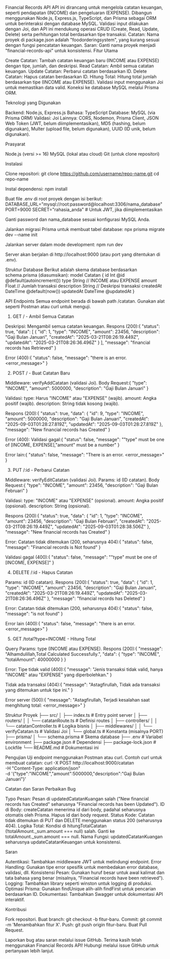 Financial Records API
API ini dirancang untuk mengelola catatan keuangan, seperti pendapatan (INCOME) dan pengeluaran (EXPENSE). Dibangun menggunakan Node.js, Express.js, TypeScript, dan Prisma sebagai ORM untuk berinteraksi dengan database MySQL. Validasi input dilakukan dengan Joi, dan API ini mendukung operasi CRUD (Create, Read, Update, Delete) serta perhitungan total berdasarkan tipe transaksi.
Catatan: Nama proyek di package.json adalah "foodorderingsystem", yang kurang sesuai dengan fungsi pencatatan keuangan. Saran: Ganti nama proyek menjadi "financial-records-api" untuk konsistensi.
Fitur Utama

Create Catatan: Tambah catatan keuangan baru (INCOME atau EXPENSE) dengan tipe, jumlah, dan deskripsi.
Read Catatan: Ambil semua catatan keuangan.
Update Catatan: Perbarui catatan berdasarkan ID.
Delete Catatan: Hapus catatan berdasarkan ID.
Hitung Total: Hitung total jumlah berdasarkan tipe (INCOME atau EXPENSE).
Validasi input menggunakan Joi untuk memastikan data valid.
Koneksi ke database MySQL melalui Prisma ORM.

Teknologi yang Digunakan

Backend: Node.js, Express.js
Bahasa: TypeScript
Database: MySQL (via Prisma ORM)
Validasi: Joi
Lainnya: CORS, Nodemon, Prisma Client, JSON Web Token (JWT, belum diimplementasikan), MD5 (hashing, belum digunakan), Multer (upload file, belum digunakan), UUID (ID unik, belum digunakan).

Prasyarat

Node.js (versi >= 16)
MySQL (lokal atau cloud)
Git (untuk clone repositori)

Instalasi

Clone repositori:
git clone https://github.com/username/repo-name.git
cd repo-name


Instal dependensi:
npm install


Buat file .env di root proyek dengan isi berikut:
DATABASE_URL="mysql://root:password@localhost:3306/nama_database"
PORT=9000
SECRET="rahasia_anda"  # Untuk JWT, jika diimplementasikan

Ganti password dan nama_database sesuai konfigurasi MySQL Anda.

Jalankan migrasi Prisma untuk membuat tabel database:
npx prisma migrate dev --name init


Jalankan server dalam mode development:
npm run dev

Server akan berjalan di http://localhost:9000 (atau port yang ditentukan di .env).


Struktur Database
Berikut adalah skema database berdasarkan schema.prisma (diasumsikan):
model Catatan {
  id          Int      @id @default(autoincrement())
  type        String   // INCOME atau EXPENSE
  amount      Float    // Jumlah transaksi
  description String   // Deskripsi transaksi
  createdAt   DateTime @default(now())
  updatedAt   DateTime @updatedAt
}

API Endpoints
Semua endpoint berada di bawah path /catatan. Gunakan alat seperti Postman atau curl untuk menguji.
1. GET / - Ambil Semua Catatan

Deskripsi: Mengambil semua catatan keuangan.
Respons (200):{
  "status": true,
  "data": [
    {
      "id": 1,
      "type": "INCOME",
      "amount": 23456,
      "description": "Gaji Bulan Januari",
      "createdAt": "2025-03-21T08:26:19.449Z",
      "updatedAt": "2025-03-21T08:26:36.496Z"
    }
  ],
  "message": "financial records has Retrieved"
}


Error (400):{
  "status": false,
  "message": "there is an error. <error_message>"
}



2. POST / - Buat Catatan Baru

Middleware: verifyAddCatatan (validasi Joi).
Body Request:{
  "type": "INCOME",
  "amount": 5000000,
  "description": "Gaji Bulan Januari"
}


Validasi:
type: Harus "INCOME" atau "EXPENSE" (wajib).
amount: Angka positif (wajib).
description: String tidak kosong (wajib).


Respons (200):{
  "status": true,
  "data": {
    "id": 9,
    "type": "INCOME",
    "amount": 5000000,
    "description": "Gaji Bulan Januari",
    "createdAt": "2025-09-03T01:28:27.819Z",
    "updatedAt": "2025-09-03T01:28:27.819Z"
  },
  "message": "New financial records has Created"
}


Error (400):
Validasi gagal:{
  "status": false,
  "message": "\"type\" must be one of [INCOME, EXPENSE],\"amount\" must be a number"
}


Error lain:{
  "status": false,
  "message": "There is an error. <error_message>"
}





3. PUT /:id - Perbarui Catatan

Middleware: verifyEditCatatan (validasi Joi).
Params: id (ID catatan).
Body Request:{
  "type": "INCOME",
  "amount": 23456,
  "description": "Gaji Bulan Februari"
}


Validasi:
type: "INCOME" atau "EXPENSE" (opsional).
amount: Angka positif (opsional).
description: String (opsional).


Respons (200):{
  "status": true,
  "data": {
    "id": 1,
    "type": "INCOME",
    "amount": 23456,
    "description": "Gaji Bulan Februari",
    "createdAt": "2025-03-21T08:26:19.449Z",
    "updatedAt": "2025-09-03T01:28:38.506Z"
  },
  "message": "New financial records has Created"
}


Error:
Catatan tidak ditemukan (200, seharusnya 404):{
  "status": false,
  "message": "Financial records is Not found"
}


Validasi gagal (400):{
  "status": false,
  "message": "\"type\" must be one of [INCOME, EXPENSE]"
}





4. DELETE /:id - Hapus Catatan

Params: id (ID catatan).
Respons (200):{
  "status": true,
  "data": {
    "id": 1,
    "type": "INCOME",
    "amount": 23456,
    "description": "Gaji Bulan Januari",
    "createdAt": "2025-03-21T08:26:19.449Z",
    "updatedAt": "2025-03-21T08:26:36.496Z"
  },
  "message": "financial records has Deleted"
}


Error:
Catatan tidak ditemukan (200, seharusnya 404):{
  "status": false,
  "message": "is not found"
}


Error lain (400):{
  "status": false,
  "message": "there is an error. <error_message>"
}





5. GET /total?type=INCOME - Hitung Total

Query Params: type (INCOME atau EXPENSE).
Respons (200):{
  "message": "Alhamdulillah,Total Calculated Successfully.",
  "data": {
    "type": "INCOME",
    "totalAmount": 40000000
  }
}


Error:
Tipe tidak valid (400):{
  "message": "Jenis transaksi tidak valid, hanya \"INCOME\" atau \"EXPENSE\" yang diperbolehkan."
}


Tidak ada transaksi (404):{
  "message": "Astagfirullah, Tidak ada transaksi yang ditemukan untuk tipe ini."
}


Error server (500):{
  "message": "Astagfirullah, Terjadi kesalahan saat menghitung total: <error_message>"
}





Struktur Proyek
├── src/
│   ├── index.ts                 # Entry point server
│   ├── routers/
│   │   └── catatanRoute.ts      # Definisi routes
│   ├── controllers/
│   │   └── catatanController.ts # Logika bisnis
│   ├── middlewares/
│   │   └── verifyCatatan.ts     # Validasi Joi
│   └── global.ts                # Konstanta (misalnya PORT)
├── prisma/
│   └── schema.prisma            # Skema database
├── .env                         # Variabel environment
├── package.json                 # Dependensi
├── package-lock.json            # Lockfile
└── README.md                    # Dokumentasi ini

Pengujian
Uji endpoint menggunakan Postman atau curl. Contoh curl untuk membuat catatan:
curl -X POST http://localhost:9000/catatan \
  -H "Content-Type: application/json" \
  -d '{"type":"INCOME","amount":5000000,"description":"Gaji Bulan Januari"}'

Catatan dan Saran Perbaikan
Bug

Typo Pesan: Pesan di updatedCatatanKuangan salah ("New financial records has Created" seharusnya "Financial records has been Updated").
ID di Body: createCatatan menerima id dari body, padahal seharusnya otomatis oleh Prisma. Hapus id dari body request.
Status Kode: Catatan tidak ditemukan di PUT dan DELETE menggunakan status 200 (seharusnya 404).
Logika Total: Kondisi di hitungTotalCatatan (!totalAmount._sum.amount === null) salah. Ganti ke totalAmount._sum.amount === null.
Nama Fungsi: updatedCatatanKuangan seharusnya updateCatatanKeuangan untuk konsistensi.

Saran

Autentikasi: Tambahkan middleware JWT untuk melindungi endpoint.
Error Handling: Gunakan tipe error spesifik untuk membedakan error database, validasi, dll.
Konsistensi Pesan: Gunakan huruf besar untuk awal kalimat dan tata bahasa yang benar (misalnya, "Financial records have been retrieved").
Logging: Tambahkan library seperti winston untuk logging di produksi.
Optimasi Prisma: Gunakan findUnique alih-alih findFirst untuk pencarian berdasarkan ID.
Dokumentasi: Tambahkan Swagger untuk dokumentasi API interaktif.

Kontribusi

Fork repositori.
Buat branch: git checkout -b fitur-baru.
Commit: git commit -m 'Menambahkan fitur X'.
Push: git push origin fitur-baru.
Buat Pull Request.

Laporkan bug atau saran melalui issue GitHub.
Terima kasih telah menggunakan Financial Records API! Hubungi melalui issue GitHub untuk pertanyaan lebih lanjut.
